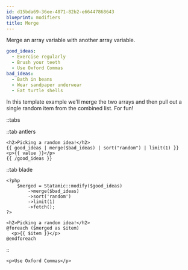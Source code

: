 ```yaml
---
id: d15bda69-36ee-4871-82b2-e66447868643
blueprint: modifiers
title: Merge
---
```


Merge an array variable with another array variable.

```yaml
good_ideas:
  - Exercise regularly
  - Brush your teeth
  - Use Oxford Commas
bad_ideas:
  - Bath in beans
  - Wear sandpaper underwear
  - Eat turtle shells
```

In this template example we'll merge the two arrays and then pull out a single random item from the combined list. For fun!

::tabs

::tab antlers
```antlers
<h2>Picking a random idea!</h2>
{{ good_ideas | merge($bad_ideas) | sort("random") | limit(1) }}
<p>{{ value }}</p>
{{ /good_ideas }}
```
::tab blade
```blade
<?php
    $merged = Statamic::modify($good_ideas)
        ->merge($bad_ideas)
        ->sort('random')
        ->limit(1)
        ->fetch();
?>

<h2>Picking a random idea!</h2>
@foreach ($merged as $item)
  <p>{{ $item }}</p>
@endforeach
```
::

```
<p>Use Oxford Commas</p>
```
